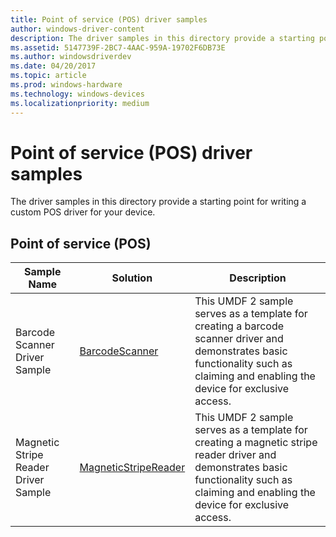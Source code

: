 ```yaml
---
title: Point of service (POS) driver samples
author: windows-driver-content
description: The driver samples in this directory provide a starting point for writing a custom POS driver for your device.
ms.assetid: 5147739F-2BC7-4AAC-959A-19702F6DB73E
ms.author: windowsdriverdev
ms.date: 04/20/2017
ms.topic: article
ms.prod: windows-hardware
ms.technology: windows-devices
ms.localizationpriority: medium
---
```


# Point of service (POS) driver samples


The driver samples in this directory provide a starting point for writing a custom POS driver for your device.

## Point of service (POS)


| Sample Name                          | Solution                                                                | Description                                                                                                                                                                              |
|--------------------------------------|-------------------------------------------------------------------------|------------------------------------------------------------------------------------------------------------------------------------------------------------------------------------------|
| Barcode Scanner Driver Sample        | [BarcodeScanner](http://go.microsoft.com/fwlink/p/?LinkId=620201)       | This UMDF 2 sample serves as a template for creating a barcode scanner driver and demonstrates basic functionality such as claiming and enabling the device for exclusive access.        |
| Magnetic Stripe Reader Driver Sample | [MagneticStripeReader](http://go.microsoft.com/fwlink/p/?LinkId=620202) | This UMDF 2 sample serves as a template for creating a magnetic stripe reader driver and demonstrates basic functionality such as claiming and enabling the device for exclusive access. |

 

 

 




